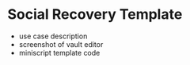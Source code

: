 # Social Recovery Template
- use case description
- screenshot of vault editor
- miniscript template code 